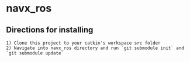 # navx_ros
## Directions for installing

    1) Clone this project to your catkin's workspace src folder
    2) Navigate into navx_ros directory and run `git submodule init` and `git submodule update`
